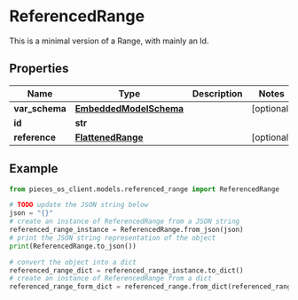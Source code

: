 # ReferencedRange

This is a minimal version of a Range, with mainly an Id.

## Properties

Name | Type | Description | Notes
------------ | ------------- | ------------- | -------------
**var_schema** | [**EmbeddedModelSchema**](EmbeddedModelSchema) |  | [optional] 
**id** | **str** |  | 
**reference** | [**FlattenedRange**](FlattenedRange) |  | [optional] 

## Example

```python
from pieces_os_client.models.referenced_range import ReferencedRange

# TODO update the JSON string below
json = "{}"
# create an instance of ReferencedRange from a JSON string
referenced_range_instance = ReferencedRange.from_json(json)
# print the JSON string representation of the object
print(ReferencedRange.to_json())

# convert the object into a dict
referenced_range_dict = referenced_range_instance.to_dict()
# create an instance of ReferencedRange from a dict
referenced_range_form_dict = referenced_range.from_dict(referenced_range_dict)
```


